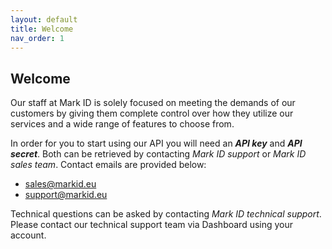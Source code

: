 ```yaml
---
layout: default
title: Welcome
nav_order: 1
---
```


## Welcome
Our staff at Mark ID is solely focused on meeting the demands of our customers by giving them complete control over how they utilize our services and a wide range of features to choose from.

In order for you to start using our API you will need an ***API key*** and ***API secret***. Both can be retrieved by contacting *Mark ID support* or *Mark ID sales team*. Contact emails are provided below:
- sales@markid.eu
- support@markid.eu

Technical questions can be asked by contacting *Mark ID technical support*.
Please contact our technical support team via Dashboard using your account.
